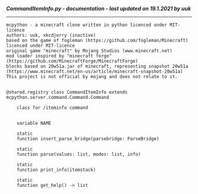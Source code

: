 ***CommandItemInfo.py - documentation - last updated on 19.1.2021 by uuk***
___

    mcpython - a minecraft clone written in python licenced under MIT-licence
    authors: uuk, xkcdjerry (inactive)
    based on the game of fogleman (https://github.com/fogleman/Minecraft) licenced under MIT-licence
    original game "minecraft" by Mojang Studios (www.minecraft.net)
    mod loader inspired by "minecraft forge" (https://github.com/MinecraftForge/MinecraftForge)
    blocks based on 20w51a.jar of minecraft, representing snapshot 20w51a
    (https://www.minecraft.net/en-us/article/minecraft-snapshot-20w51a)
    This project is not official by mojang and does not relate to it.


    @shared.registry class CommandItemInfo extends mcpython.server.command.Command.Command
        
        class for /iteminfo command


        variable NAME

        static
        function insert_parse_bridge(parsebridge: ParseBridge)

        static
        function parse(values: list, modes: list, info)

        static
        function print_info(itemstack)

        static
        function get_help() -> list